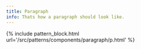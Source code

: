 ```yaml
---
title: Paragraph
info: Thats how a paragraph should look like.
---
```


{% include pattern_block.html url='/src/patterns/components/paragraph/p.html' %}